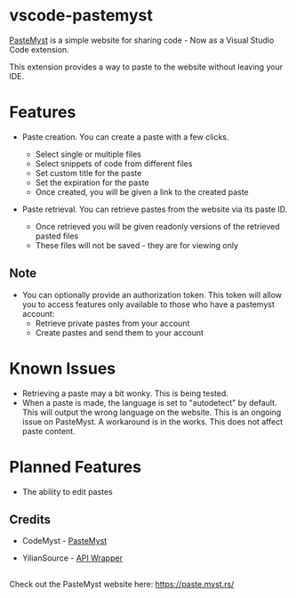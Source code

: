 # vscode-pastemyst

[PasteMyst](https://paste.myst.rs/) is a simple website for sharing code - Now as a Visual Studio Code extension.

This extension provides a way to paste to the website without leaving your IDE.

# Features

- Paste creation. You can create a paste with a few clicks.
    - Select single or multiple files
    - Select snippets of code from different files
    - Set custom title for the paste
    - Set the expiration for the paste
    - Once created, you will be given a link to the created paste

- Paste retrieval. You can retrieve pastes from the website via its paste ID.
    - Once retrieved you will be given readonly versions of the retrieved pasted files
    - These files will not be saved - they are for viewing only

## Note
- You can optionally provide an authorization token. This token will allow you to access features only available to those who have a pastemyst account:
    - Retrieve private pastes from your account
    - Create pastes and send them to your account

# Known Issues
- Retrieving a paste may a bit wonky. This is being tested.
- When a paste is made, the language is set to "autodetect" by default. This will output the wrong language on the website. This is an ongoing issue on PasteMyst. A workaround is in the works. This does not affect paste content.

# Planned Features
- The ability to edit pastes

## Credits

- CodeMyst - [PasteMyst](https://github.com/codemyst/pastemyst)

- YilianSource - [API Wrapper](https://github.com/YilianSource/pastemyst-ts)

##
Check out the PasteMyst website here: https://paste.myst.rs/